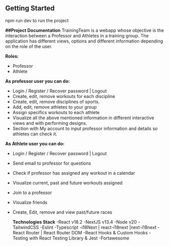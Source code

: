 ## Getting Started
npm run dev to run the project

**##Project Documentation**
TrainingTeam is a webapp whose objective is the interaction between a Professor and Athletes in a training group. 
The application has different views, options and different information depending on the role of the user.

**Roles:**
- Professor
- Athlete

**As professor user you can do:**
- Login / Register / Recover password | Logout
- Create, edit, remove workouts for each discipline
- Create, edit, remove disciplines of sports.
- Add, edit, remove athletes to your group
- Assign specifics workouts to each athlete
- Visualize all the above mentioned information in different interactive views and with performing designs.
- Section with My account to input professor information and details so athletes can check it.

**As Athlete user you can do:**
- Login / Register / Recover password | Logout
- Send email to professor for questions
- Check if professor has assigned any workout in a calendar
- Visualize current, past and future workouts assigned
- Join to a professor
- Visualize friends
- Create, Edit, remove and view past/future races

  **Technologies Stack**
-React v18.2
-NextJS v13.4
-Node v20
-TailwindCSS
-Eslint
-Typescript
-i18Next | react-i18next |next-i18next
-React Router | React Router DOM
-React Hooks & Custom Hooks
-Testing with React Testing Library & Jest
-Fortawesome

